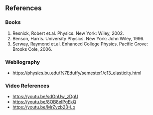 ## References

### Books
 
1. Resnick, Robert et.al. Physics. New York: Wiley, 2002.
2. Benson, Harris. University Physics. New York: John Wiley, 1996.
3. Serway, Raymond et.al. Enhanced College Physics. Pacific Grove: Brooks Cole, 2006.

### Webliography

- https://physics.bu.edu/%7Eduffy/semester1/c13_elasticity.html

### Video References
 
- https://youtu.be/sdOnUw_zDgU
- https://youtu.be/8OB8eIPgEkQ
- https://youtu.be/MrZvzb23-Lo
